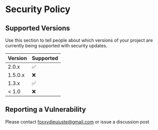 # Security Policy

## Supported Versions

Use this section to tell people about which versions of your project are
currently being supported with security updates.

| Version | Supported          |
| ------- | ------------------ |
| 2.0.x   | :white_check_mark: |
| 1.5.0.x   | :x:                |
| 1.3.x   | :white_check_mark: |
| < 1.0   | :x:                |

## Reporting a Vulnerability

Please contact foxxydieujuste@gmail.com or issue a discussion post 
